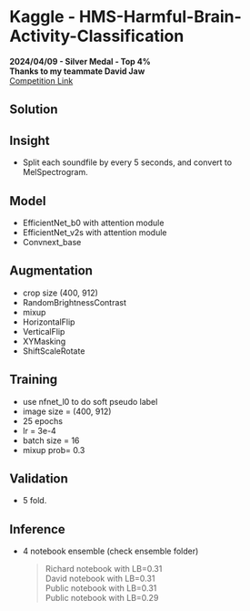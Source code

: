 # Kaggle - HMS-Harmful-Brain-Activity-Classification
**2024/04/09 - Silver Medal - Top 4%**  
**Thanks to my teammate David Jaw**  
[Competition Link](https://www.kaggle.com/competitions/hms-harmful-brain-activity-classification)

## Solution


## Insight
- Split each soundfile by every 5 seconds, and convert to MelSpectrogram.

## Model
- EfficientNet_b0 with attention module
- EfficientNet_v2s with attention module
- Convnext_base

## Augmentation
- crop size (400, 912)
- RandomBrightnessContrast
- mixup
- HorizontalFlip
- VerticalFlip
- XYMasking
- ShiftScaleRotate

## Training
- use nfnet_l0 to do soft pseudo label
- image size = (400, 912)
- 25 epochs
- lr = 3e-4
- batch size = 16
- mixup prob= 0.3


## Validation
- 5 fold.


## Inference
- 4 notebook ensemble (check ensemble folder)
  > Richard notebook with LB=0.31  
  > David notebook with LB=0.31  
  > Public notebook with LB=0.31  
  > Public notebook with LB=0.29  
